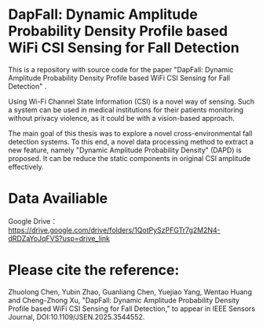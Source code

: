 # DapFall: Dynamic Amplitude Probability Density Profile based WiFi CSI Sensing for Fall Detection

This is a repository with source code for the paper "DapFall: Dynamic Amplitude Probability Density Profile based WiFi CSI Sensing for Fall Detection" .

Using Wi-Fi Channel State Information (CSI) is a novel way of sensing. Such a system can be used in medical institutions for their patients monitoring without privacy violence, as it could be with a vision-based approach. 

The main goal of this thesis was to explore a novel cross-environmental fall detection systems. To this end, a novel data processing method to extract a new feature, namely "Dynamic Amplitude Probability Density" (DAPD) is proposed. It can be reduce the static components in original CSI amplitude effectively.


# Data Availiable
Google Drive：
https://drive.google.com/drive/folders/1QotPySzPFGTr7g2M2N4-dRDZaYoJqFVS?usp=drive_link

# Please cite the reference:
Zhuolong Chen, Yubin Zhao, Guanliang Chen, Yuejiao Yang, Wentao Huang and Cheng-Zhong Xu, "DapFall: Dynamic Amplitude Probability Density Profile based WiFi CSI Sensing for Fall Detection," to appear in IEEE Sensors Journal, DOI:10.1109/JSEN.2025.3544552.
